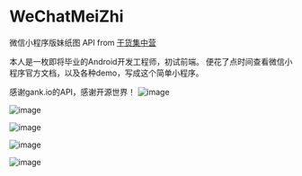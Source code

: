 # WeChatMeiZhi

微信小程序版妹纸图 API from [干货集中营](http://gank.io)

本人是一枚即将毕业的Android开发工程师，初试前端。
便花了点时间查看微信小程序官方文档，以及各种demo，写成这个简单小程序。

感谢gank.io的API，感谢开源世界！
![image](https://github.com/brucevanfdm/WeChatMeiZhi/raw/master/screenshots/meizhi.gif)

![image](https://github.com/brucevanfdm/WeChatMeiZhi/raw/master/screenshots/meizhi01.png)

![image](https://github.com/brucevanfdm/WeChatMeiZhi/raw/master/screenshots/meizhi02.png)

![image](https://github.com/brucevanfdm/WeChatMeiZhi/raw/master/screenshots/meizhi03.png)

![image](https://github.com/brucevanfdm/WeChatMeiZhi/raw/master/screenshots/meizhi04.png)
